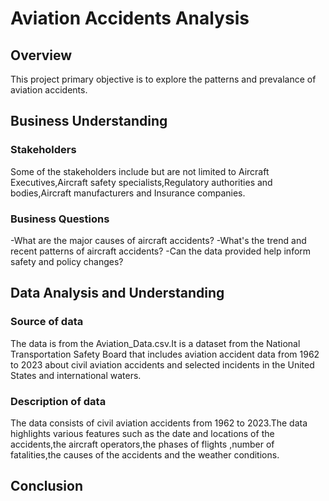 # Aviation Accidents Analysis
## Overview
This project primary objective is to explore the patterns and prevalance of aviation accidents.
## Business Understanding
### Stakeholders
Some of the stakeholders include but are not limited to Aircraft Executives,Aircraft safety specialists,Regulatory authorities and bodies,Aircraft manufacturers and Insurance companies.
### Business Questions
-What are the major causes of aircraft accidents?
-What's the trend and recent patterns of aircraft accidents?
-Can the data provided help inform safety and policy changes?
## Data Analysis and Understanding
### Source of data
The data is from the Aviation_Data.csv.It is a dataset from the National Transportation Safety Board that includes aviation accident data from 1962 to 2023 about civil aviation accidents and selected incidents in the United States and international waters.
### Description of data
The data consists of civil aviation accidents from 1962 to 2023.The data highlights various features such as the date and locations of the accidents,the aircraft operators,the phases of flights ,number of fatalities,the causes of the accidents and the weather conditions.
## Conclusion


